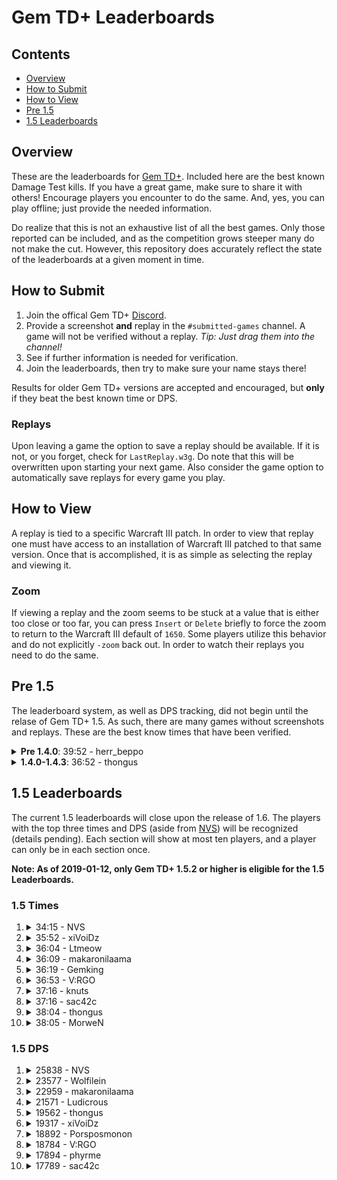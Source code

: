 # Gem TD+ Leaderboards

## Contents

- [Overview](#overview)
- [How to Submit](#how-to-submit)
- [How to View](#how-to-view)
- [Pre 1.5](#pre-15)
- [1.5 Leaderboards](#15-leaderboards)

## Overview

These are the leaderboards for [Gem TD+].  Included here are the best known
Damage Test kills.  If you have a great game, make sure to share it with
others!  Encourage players you encounter to do the same.  And, yes, you can
play offline; just provide the needed information.

Do realize that this is not an exhaustive list of all the best games.  Only
those reported can be included, and as the competition grows steeper many do
not make the cut.  However, this repository does accurately reflect the
state of the leaderboards at a given moment in time.

[Gem TD+]: https://github.com/nvs/gem

## How to Submit

1. Join the offical Gem TD+ [Discord].
2. Provide a screenshot **and** replay in the `#submitted-games` channel.  A
   game will not be verified without a replay. *Tip: Just drag them into the
   channel!*
3. See if further information is needed for verification.
4. Join the leaderboards, then try to make sure your name stays there!

Results for older Gem TD+ versions are accepted and encouraged, but **only**
if they beat the best known time or DPS.

[Discord]: https://discord.gg/PxNNp77

### Replays

Upon leaving a game the option to save a replay should be available.  If it
is not, or you forget, check for `LastReplay.w3g`.  Do note that this will
be overwritten upon starting your next game.  Also consider the game option
to automatically save replays for every game you play.

## How to View

A replay is tied to a specific Warcraft III patch.  In order to view that
replay one must have access to an installation of Warcraft III patched to
that same version.  Once that is accomplished, it is as simple as selecting
the replay and viewing it.

### Zoom

If viewing a replay and the zoom seems to be stuck at a value that is either
too close or too far, you can press `Insert` or `Delete` briefly to force
the zoom to return to the Warcraft III default of `1650`.  Some players
utilize this behavior and do not explicitly `-zoom` back out.  In order to
watch their replays you need to do the same.

## Pre 1.5

The leaderboard system, as well as DPS tracking, did not begin until the
relase of Gem TD+ 1.5.  As such, there are many games without screenshots
and replays.  These are the best know times that have been verified.

<details>
<summary><strong>Pre 1.4.0</strong>: 39:52 - herr_beppo</summary>

- Patch: ?
- Version: Bryvx's Gem TD v3.1
- Notes: The video says Gem TD v4.0.  However, there is no actual gameplay
  difference between that unofficial version and the last official version
  by Bryvx.
- [Video](https://www.youtube.com/watch?v=Mydun82zEX8)

![](other/39_52-herr_beppo.jpg?raw=true)
</details>

<details>
<summary><strong>1.4.0-1.4.3</strong>: 36:52 - thongus</summary>

- Patch: 1.28.5
- Version: 1.4.0
- [Replay](1.4/36_52-thongus-1.28.5-1.4.0.w3g?raw=true)

![](1.4/36_52-thongus-1.28.5-1.4.0.jpg?raw=true)
</details>

## 1.5 Leaderboards

The current 1.5 leaderboards will close upon the release of 1.6.  The
players with the top three times and DPS (aside from [NVS]) will be
recognized (details pending).  Each section will show at most ten players,
and a player can only be in each section once.

**Note: As of 2019-01-12, only Gem TD+ 1.5.2 or higher is eligible for the
1.5 Leaderboards.**

[NVS]: https://github.com/nvs

### 1.5 Times

1.  <details>
    <summary>34:15 - NVS</summary>

    - Patch: 1.30.3
    - Version: 1.5.1
    - [Replay](1.5/time/34_15-NVS-1.30.3-1.5.1.w3g?raw=true)

    ![](1.5/time/34_15-NVS-1.30.3-1.5.1.jpg?raw=true)
    </details>

2.  <details>
    <summary>35:52 - xiVoiDz</summary>

    - Patch: 1.30.4
    - Version: 1.5.2
    - [Replay](1.5/time/35_52-xiVoiDz-1.30.4-1.5.2.w3g?raw=true)

    ![](1.5/time/35_52-xiVoiDz-1.30.4-1.5.2.jpg?raw=true)
    </details>

3.  <details>
    <summary>36:04 - Ltmeow</summary>

    - Patch: 1.30.4
    - Version: 1.5.2
    - [Replay](1.5/time/36_04-Ltmeow-1.30.4-1.5.2.w3g?raw=true)

    ![](1.5/time/36_04-Ltmeow-1.30.4-1.5.2.jpg?raw=true)
    </details>

4.  <details>
    <summary>36:09 - makaronilaama</summary>

    - Patch: 1.30.2
    - Version: 1.5.1
    - [Replay](1.5/time/36_09-makaronilaama-1.30.2-1.5.1.w3g?raw=true)

    ![](1.5/time/36_09-makaronilaama-1.30.2-1.5.1.jpg?raw=true)
    </details>

5.  <details>
    <summary>36:19 - Gemking</summary>

    - Patch: 1.30.4
    - Version: 1.5.2
    - [Replay](1.5/time/36_19-Gemking-1.30.4-1.5.2.w3g?raw=true)

    ![](1.5/time/36_19-Gemking-1.30.4-1.5.2.jpg?raw=true)
    </details>

6.  <details>
    <summary>36:53 - V:RGO</summary>

    - Patch: 1.30.2
    - Version: 1.5.1
    - [Replay](1.5/time/36_53-V:RGO-1.30.2-1.5.1.w3g?raw=true)

    ![](1.5/time/36_53-V:RGO-1.30.2-1.5.1.jpg?raw=true)
    </details>

7.  <details>
    <summary>37:16 - knuts</summary>

    - Patch: 1.30.2
    - Version: 1.5.1
    - [Replay](1.5/time/37_16-knuts-1.30.2-1.5.1.w3g?raw=true)

    ![](1.5/time/37_16-knuts-1.30.2-1.5.1.jpg?raw=true)
    </details>

8.  <details>
    <summary>37:16 - sac42c</summary>

    - Patch: 1.30.3
    - Version: 1.5.1
    - [Replay](1.5/time/37_16-sac42c-1.30.3-1.5.1.w3g?raw=true)

    ![](1.5/time/37_16-sac42c-1.30.3-1.5.1.jpg?raw=true)
    </details>

9.  <details>
    <summary>38:04 - thongus</summary>

    - Patch: 1.30.2
    - Version: 1.5.1
    - [Replay](1.5/time/38_04-thongus-1.30.2-1.5.1.w3g?raw=true)

    ![](1.5/time/38_04-thongus-1.30.2-1.5.1.jpg?raw=true)
    </details>

10. <details>
    <summary>38:05 - MorweN</summary>

    - Patch: 1.30.3
    - Version: 1.5.1
    - [Replay](1.5/time/38_05-MorweN-1.30.3-1.5.1.w3g?raw=true)

    ![](1.5/time/38_05-MorweN-1.30.3-1.5.1.jpg?raw=true)
    </details>

### 1.5 DPS

1.  <details>
    <summary>25838 - NVS</summary>

    - Patch: 1.30.2
    - Version: 1.5.1
    - [Replay](1.5/dps/25838-NVS-1.30.2-1.5.1.w3g?raw=true)

    ![](1.5/dps/25838-NVS-1.30.2-1.5.1.jpg?raw=true)
    </details>

2.  <details>
    <summary>23577 - Wolfilein</summary>

    - Patch: 1.30.3
    - Version: 1.5.1
    - [Replay](1.5/dps/23577-Wolfilein-1.30.3-1.5.1.w3g?raw=true)

    ![](1.5/dps/23577-Wolfilein-1.30.3-1.5.1.jpg?raw=true)
    </details>

3.  <details>
    <summary>22959 - makaronilaama</summary>

    - Patch: 1.30.3
    - Version: 1.5.1
    - [Replay](1.5/dps/22959-makaronilaama-1.30.3-1.5.1.w3g?raw=true)

    ![](1.5/dps/22959-makaronilaama-1.30.3-1.5.1.jpg?raw=true)
    </details>

4.  <details>
    <summary>21571 - Ludicrous</summary>

    - Patch: 1.30.2
    - Version: 1.5.1
    - [Replay](1.5/dps/21571-Ludicrous-1.30.2-1.5.1.w3g?raw=true)

    ![](1.5/dps/21571-Ludicrous-1.30.2-1.5.1.jpg?raw=true)
    </details>

5.  <details>
    <summary>19562 - thongus</summary>

    - Patch: 1.30.2
    - Version: 1.5.1
    - [Replay](1.5/time/38_04-thongus-1.30.2-1.5.1.w3g?raw=true)
    - Notes: This is the same game as `38:04 - thongus`.

    ![](1.5/time/38_04-thongus-1.30.2-1.5.1.jpg?raw=true)
    </details>

6.  <details>
    <summary>19317 - xiVoiDz</summary>

    - Patch: 1.30.2
    - Version: 1.5.1
    - [Replay](1.5/dps/19317-xiVoiDz-1.30.2-1.5.1.w3g?raw=true)

    ![](1.5/dps/19317-xiVoiDz-1.30.2-1.5.1.jpg?raw=true)
    </details>

7.  <details>
    <summary>18892 - Porsposmonon</summary>

    - Patch: 1.30.3
    - Version: 1.5.1
    - [Replay](1.5/dps/18892-Porposmonon-1.30.3-1.5.1.w3g?raw=true)

    ![](1.5/dps/18892-Porposmonon-1.30.3-1.5.1.jpg?raw=true)
    </details>

8.  <details>
    <summary>18784 - V:RGO</summary>

    - Patch: 1.30.3
    - Version: 1.5.1
    - [Replay](1.5/dps/18784-V:RGO-1.30.3-1.5.1.w3g?raw=true)

    ![](1.5/dps/18784-V:RGO-1.30.3-1.5.1.jpg?raw=true)
    </details>

9.  <details>
    <summary>17894 - phyrme</summary>

    - Patch: 1.30.2
    - Version: 1.5.1
    - [Replay](1.5/dps/17894-phyrme-1.30.2-1.5.1.w3g?raw=true)

    ![](1.5/dps/17894-phyrme-1.30.2-1.5.1.jpg?raw=true)
    </details>

10. <details>
    <summary>17789 - sac42c</summary>

    - Patch: 1.30.3
    - Version: 1.5.1
    - [Replay](1.5/time/37_16-sac42c-1.30.3-1.5.1.w3g?raw=true)
    - Notes: This is the same game as `37:16 - sac42c`.

    ![](1.5/time/37_16-sac42c-1.30.3-1.5.1.jpg?raw=true)
    </details>
